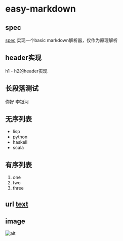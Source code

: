 # easy-markdown

## spec
[spec](https://www.markdownguide.org/basic-syntax/)
实现一个basic markdown解析器，仅作为原理解析

## header实现
h1 - h2的header实现

## 长段落测试
你好
李银河

## 无序列表
- lisp
- python
- haskell
- scala

## 有序列表
1. one
2. two
3. three

## url [text](https://link)

## image
![alt](https://link)



